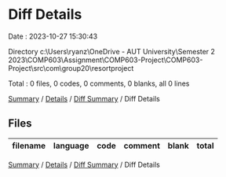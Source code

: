 # Diff Details

Date : 2023-10-27 15:30:43

Directory c:\\Users\\ryanz\\OneDrive - AUT University\\Semester 2 2023\\COMP603\\Assignment\\COMP603-Project\\COMP603-Project\\src\\com\\group20\\resortproject

Total : 0 files,  0 codes, 0 comments, 0 blanks, all 0 lines

[Summary](results.md) / [Details](details.md) / [Diff Summary](diff.md) / Diff Details

## Files
| filename | language | code | comment | blank | total |
| :--- | :--- | ---: | ---: | ---: | ---: |

[Summary](results.md) / [Details](details.md) / [Diff Summary](diff.md) / Diff Details